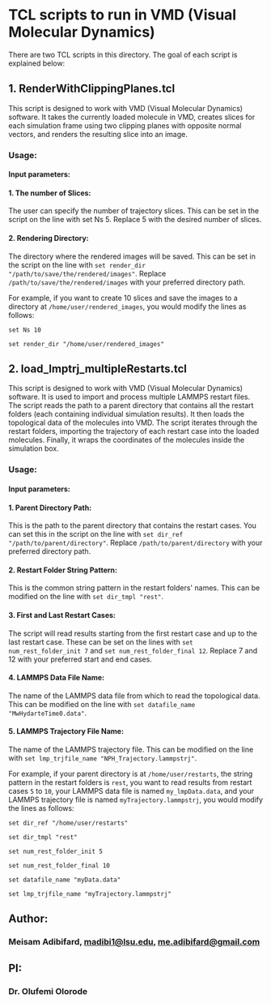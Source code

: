 # TCL scripts to run in VMD (Visual Molecular Dynamics)

There are two TCL scripts in this directory. The goal of each script is explained below:

## 1. RenderWithClippingPlanes.tcl
This script is designed to work with VMD (Visual Molecular Dynamics) software. It takes the currently loaded molecule in VMD, creates slices for each simulation frame using two clipping planes with opposite normal vectors, and renders the resulting slice into an image.

### Usage:
#### Input parameters:
#### 1. The number of Slices: 

The user can specify the number of trajectory slices. This can be set in the script on the line with set Ns 5. Replace 5 with the desired number of slices.

 #### 2. Rendering Directory: 
 
 The directory where the rendered images will be saved. This can be set in the script on the line with `set render_dir "/path/to/save/the/rendered/images"`. Replace `/path/to/save/the/rendered/images` with your preferred directory path.

For example, if you want to create 10 slices and save the images to a directory at `/home/user/rendered_images`, you would modify the lines as follows:

`set Ns 10`

`set render_dir "/home/user/rendered_images"`

## 2. load_lmptrj_multipleRestarts.tcl

This script is designed to work with VMD (Visual Molecular Dynamics) software. It is used to import and process multiple LAMMPS restart files. The script reads the path to a parent directory that contains all the restart folders (each containing individual simulation results). It then loads the topological data of the molecules into VMD. The script iterates through the restart folders, importing the trajectory of each restart case into the loaded molecules. Finally, it wraps the coordinates of the molecules inside the simulation box.

### Usage:
#### Input parameters:

#### 1. Parent Directory Path: 

This is the path to the parent directory that contains the restart cases. You can set this in the script on the line with `set dir_ref "/path/to/parent/directory"`. Replace `/path/to/parent/directory` with your preferred directory path.

#### 2. Restart Folder String Pattern: 

This is the common string pattern in the restart folders' names. This can be modified on the line with `set dir_tmpl "rest"`.

#### 3. First and Last Restart Cases: 

The script will read results starting from the first restart case and up to the last restart case. These can be set on the lines with `set num_rest_folder_init 7` and `set num_rest_folder_final 12`. Replace 7 and 12 with your preferred start and end cases.

#### 4. LAMMPS Data File Name: 

The name of the LAMMPS data file from which to read the topological data. This can be modified on the line with `set datafile_name "MwHydarteTime0.data"`.

#### 5. LAMMPS Trajectory File Name: 

The name of the LAMMPS trajectory file. This can be modified on the line with `set lmp_trjfile_name "NPH_Trajectory.lammpstrj"`.

For example, if your parent directory is at `/home/user/restarts`, the string pattern in the restart folders is `rest`, you want to read results from restart cases `5` to `10`, your LAMMPS data file is named `my_lmpData.data`, and your LAMMPS trajectory file is named `myTrajectory.lammpstrj`, you would modify the lines as follows:

`set dir_ref "/home/user/restarts"`

`set dir_tmpl "rest"`

`set num_rest_folder_init 5`

`set num_rest_folder_final 10`

`set datafile_name "myData.data"`

`set lmp_trjfile_name "myTrajectory.lammpstrj"`


## Author:
### Meisam Adibifard, madibi1@lsu.edu, me.adibifard@gmail.com

## PI:
### Dr. Olufemi Olorode
